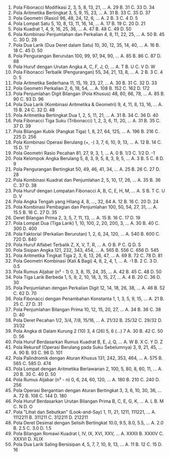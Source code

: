 1. Pola Fibonacci Modifikasi
2, 3, 5, 8, 13, 21, ...
A. 29
B. 31
C. 33
D. 34
2. Pola Aritmetika Bertingkat
3, 5, 9, 15, 23, ...
A. 31
B. 33
C. 35
D. 37
3. Pola Geometri (Rasio)
96, 48, 24, 12, 6, ...
A. 2
B. 3
C. 4
D. 5
4. Pola Lompat Satu
5, 10, 8, 13, 11, 16, 14, ...
A. 17
B. 19
C. 20
D. 21
5. Pola Kuadrat
1, 4, 9, 16, 25, 36, ...
A. 47
B. 48
C. 49
D. 50
6. Pola Kombinasi Penjumlahan dan Perkalian
4, 8, 11, 22, 25, ...
A. 50
B. 45
C. 30
D. 28
7. Pola Dua Larik (Dua Deret dalam Satu)
10, 30, 12, 35, 14, 40, ...
A. 16
B. 18
C. 45
D. 50
8. Pola Pengurangan Berurutan
100, 99, 97, 94, 90, ...
A. 85
B. 86
C. 87
D. 88
9. Pola Huruf dengan Urutan Angka
A, C, F, J, O, ...
A. T
B. U
C. V
D. W
10. Pola Fibonacci Terbalik (Pengurangan)
55, 34, 21, 13, 8, ...
A. 2
B. 3
C. 4
D. 5
11. Pola Aritmetika Sederhana
11, 15, 19, 23, 27, ...
A. 30
B. 31
C. 32
D. 33
12. Pola Geometri Perkalian
2, 6, 18, 54, ...
A. 108
B. 152
C. 162
D. 172
13. Pola Penjumlahan Digit Bilangan (Pola Khusus)
48, 60, 66, 78, ...
A. 85
B. 90
C. 93
D. 96
14. Pola Dua Larik (Kombinasi Aritmetika & Geometri)
9, 4, 11, 8, 13, 16, ...
A. 15
B. 24
C. 32
D. 48
15. Pola Aritmetika Bertingkat Dua
1, 2, 5, 11, 21, ...
A. 31
B. 34
C. 36
D. 40
16. Pola Fibonacci Tiga Suku (Tribonacci)
1, 2, 3, 6, 11, 20, ...
A. 31
B. 35
C. 37
D. 39
17. Pola Bilangan Kubik (Pangkat Tiga)
1, 8, 27, 64, 125, ...
A. 196
B. 216
C. 225
D. 256
18. Pola Kombinasi Operasi Berulang (+, -)
3, 7, 6, 10, 9, 13, ...
A. 12
B. 14
C. 15
D. 17
19. Pola Geometri Rasio Pecahan
81, 27, 9, 3, 1, ...
A. 0
B. 1/3
C. 1/2
D. -1
20. Pola Kelompok Angka Berulang
5, 8, 3, 9, 5, 8, 3, 9, 5, ...
A. 3
B. 5
C. 8
D. 9
21. Pola Pengurangan Bertingkat
50, 49, 46, 41, 34, ...
A. 25
B. 26
C. 27
D. 28
22. Pola Kombinasi Kuadrat dan Penjumlahan
2, 5, 10, 17, 26, ...
A. 35
B. 36
C. 37
D. 38
23. Pola Huruf dengan Lompatan Fibonacci
A, B, C, E, H, M, ...
A. S
B. T
C. U
D. V
24. Pola Angka Tengah yang Hilang
4, 8, ..., 32, 64
A. 12
B. 16
C. 20
D. 24
25. Pola Kombinasi Pembagian dan Penjumlahan
100, 50, 54, 27, 31, ...
A. 15.5
B. 16
C. 27
D. 35
26. Deret Bilangan Prima
2, 3, 5, 7, 11, 13, ...
A. 15
B. 16
C. 17
D. 19
27. Pola Lompat Dua (Tiga Larik)
1, 10, 100, 2, 20, 200, 3, ...
A. 30
B. 40
C. 300
D. 400
28. Pola Faktorial (Perkalian Berurutan)
1, 2, 6, 24, 120, ...
A. 540
B. 600
C. 720
D. 840
29. Pola Huruf Alfabet Terbalik
Z, X, V, T, R, ...
A. O
B. P
C. Q
D. S
30. Pola Sisipan Angka
121, 232, 343, 454, ...
A. 565
B. 556
C. 656
D. 545
31. Pola Aritmetika Tingkat Tiga
2, 3, 6, 13, 26, 47, ...
A. 69
B. 72
C. 78
D. 81
32. Pola Geometri Kombinasi (Kali & Bagi)
4, 8, 2, 4, 1, ...
A. -1
B. 2
C. 3
D. 0.5
33. Pola Rumus Aljabar (n² - 1)
0, 3, 8, 15, 24, 35, ...
A. 42
B. 45
C. 48
D. 50
34. Pola Tiga Larik Berbeda
1, 5, 9, 2, 10, 18, 3, 15, 27, ...
A. 4
B. 20
C. 36
D. 30
35. Pola Penjumlahan dengan Perkalian Digit
12, 14, 18, 26, 38, ...
A. 46
B. 52
C. 62
D. 70
36. Pola Fibonacci dengan Penambahan Konstanta
1, 1, 3, 5, 9, 15, ...
A. 21
B. 25
C. 27
D. 31
37. Pola Penjumlahan Bilangan Prima
10, 12, 15, 20, 27, ...
A. 34
B. 36
C. 38
D. 40
38. Pola Deret Pecahan
1/2, 3/4, 7/8, 15/16, ...
A. 21/32
B. 25/32
C. 29/32
D. 31/32
39. Pola Angka di Dalam Kurung
2 (10) 3, 4 (26) 5, 6 (...) 7
A. 30
B. 42
C. 50
D. 56
40. Pola Huruf Berdasarkan Rumus Kuadrat
B, E, J, Q, ...
A. W
B. X
C. Y
D. Z
41. Pola Rekursif (Operasi Berulang pada Suku Sebelumnya)
3, 9, 21, 45, ...
A. 90
B. 93
C. 96
D. 101
42. Pola Palindromik dengan Aturan Khusus
131, 242, 353, 464, ...
A. 575
B. 565
C. 585
D. 474
43. Pola Lompat dengan Aritmetika Berlawanan
2, 100, 5, 80, 8, 60, 11, ...
A. 20
B. 30
C. 40
D. 50
44. Pola Rumus Aljabar (n³ - n)
0, 6, 24, 60, 120, ...
A. 180
B. 210
C. 240
D. 256
45. Pola Operasi Bergantian dengan Aturan Bertingkat
3, 3, 6, 10, 30, 36, ...
A. 72
B. 108
C. 144
D. 180
46. Pola Huruf Berdasarkan Urutan Bilangan Prima
B, C, E, G, K, ...
A. L
B. M
C. N
D. O
47. Pola "Lihat dan Sebutkan" (Look-and-Say)
1, 11, 21, 1211, 111221, ...
A. 1112211
B. 311211
C. 312211
D. 212211
48. Pola Deret Desimal dengan Selisih Bertingkat
10.0, 9.5, 8.0, 5.5, ...
A. 2.0
B. 2.5
C. 3.0
D. 1.5
49. Pola Bilangan Romawi Kuadrat
I, IV, IX, XVI, XXV, ...
A. XXXII
B. XXXIV
C. XXXVI
D. XLIX
50. Pola Dua Larik Saling Bersisipan
4, 5, 7, 7, 10, 9, 13, ...
A. 11
B. 12
C. 15
D. 16